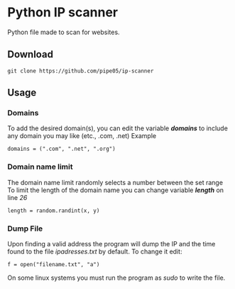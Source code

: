 # Python IP scanner
Python file made to scan for websites.



## Download
```
git clone https://github.com/pipe05/ip-scanner
```



## Usage
### Domains
To add the desired domain(s), you can edit the variable ***domains*** to include any domain you may like (etc., .com, .net)
Example
```
domains = (".com", ".net", ".org")
```
### Domain name limit
The domain name limit randomly selects a number between the set range
To limit the length of the domain name you can change variable ***length*** on line *26*
```
length = random.randint(x, y)
```
### Dump File
Upon finding a valid address the program will dump the IP and the time found to the file *ipadresses.txt* by default. To change it edit:
```
f = open("filename.txt", "a")
```
On some linux systems you must run the program as *sudo* to write the file.
